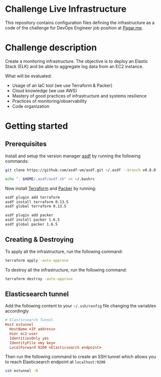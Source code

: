# Challenge Live Infrastructure

This repository contains configuration files defining the infrastructure as a code of the challenge for DevOps Engineer job position at [Pagar.me](http://pagar.me/).

# Challenge description

Create a monitoring infrastructure. The objective is to deploy an Elastic Stack (ELK) and be able to aggregate log data from an EC2 instance. 

What will be evaluated:

- Usage of an IaC tool (we use Terraform & Packer)
- Cloud knowledge (we use AWS)
- Mastery of good practices of infrastructure and systems resilience
- Practices of monitoring/observability
- Code organization

# Getting started

## Prerequisites

Install and setup the version manager [asdf](https://asdf-vm.com/#/) by running the following commands:

```sh
git clone https://github.com/asdf-vm/asdf.git ~/.asdf --branch v0.8.0

echo ". $HOME/.asdf/asdf.sh" >> ~/.bashrc  
```

Now install [Terraform](https://www.terraform.io/) and [Packer](https://www.packer.io/) by running:

```sh
asdf plugin add terraform
asdf install terraform 0.13.5
asdf global terraform 0.13.5

asdf plugin add packer
asdf install packer 1.6.5
asdf global packer 1.6.5
```

## Creating & Destroying

To apply all the infrastructure, run the following command:

```sh
terraform apply -auto-approve
```

To destroy all the infrastructure, run the following command:

```sh
terraform destroy -auto-approve
```


## Elasticsearch tunnel


Add the following content to your `~/.ssh/config` file changing the variables accordingly

```conf
# Elasticsearch Tunnel
Host estunnel
  HostName <IP address>
  User ec2-user
  IdentitiesOnly yes
  IdentityFile <my key>
  LocalForward 9200 <Elasticsearch endpoint>
```

Then run the following command to create an SSH tunnel which allows you to reach Elasticsearch endpoint at `localhost:9200`

```sh
ssh estunnel -N
```